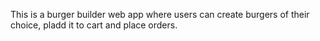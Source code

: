 This is a burger builder web app where users can create burgers of their choice, pladd it to cart and place orders.
